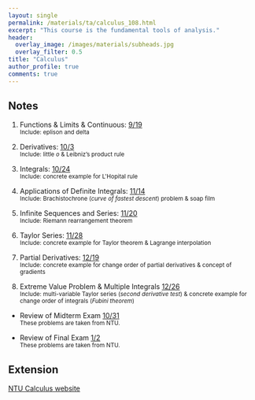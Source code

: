 ```yaml
---
layout: single
permalink: /materials/ta/calculus_108.html
excerpt: "This course is the fundamental tools of analysis."
header:
  overlay_image: /images/materials/subheads.jpg
  overlay_filter: 0.5
title: "Calculus"
author_profile: true
comments: true
---
```


## Notes

1. Functions & Limits & Continuous: 
    [9/19](/pdf/materials/ta/calculus108/0919_lim.pdf)<br>
    <small>Include: eplison and delta</small>

2. Derivatives: 
    [10/3](/pdf/materials/ta/calculus108/1003_diff.pdf)<br>
    <small>Include: little <i>o</i> & Leibniz’s product rule</small>

3. Integrals: 
    [10/24](/pdf/materials/ta/calculus108/1024_int.pdf)<br>
    <small>Include: concrete example for L'Hopital rule</small>

4. Applications of Definite Integrals: 
    [11/14](/pdf/materials/ta/calculus108/1114_rev.pdf)<br>
    <small>Include: Brachistochrone (<i>curve of fastest descent</i>) problem & soap film</small>

5. Infinite Sequences and Series: 
    [11/20](/pdf/materials/ta/calculus108/1120_conv.pdf)<br>
    <small>Include: Riemann rearrangement theorem</small>

6. Taylor Series:
    [11/28](/pdf/materials/ta/calculus108/1128_tayl.pdf)<br>
    <small>Include: concrete example for Taylor theorem & Lagrange interpolation</small>

7. Partial Derivatives:
    [12/19](/pdf/materials/ta/calculus108/1219_multidiff.pdf)<br>
    <small>Include: concrete example for change order of partial derivatives & concept of gradients</small>

8. Extreme Value Problem & Multiple Integrals
    [12/26](/pdf/materials/ta/calculus108/1226_extval_multiint.pdf)<br>
    <small>Include: multi-variable Taylor series (<i>second derivative test</i>) & concrete example for change order of integrals (<i>Fubini theorem</i>)</small>

* Review of Midterm Exam
    [10/31](/pdf/materials/ta/calculus108/1031_mid.pdf)<br>
    <small>These problems are taken from NTU.</small>

* Review of Final Exam
    [1/2](/pdf/materials/ta/calculus108/0102_final.pdf)<br>
    <small>These problems are taken from NTU.</small>

## Extension

[NTU Calculus website](http://www.math.ntu.edu.tw/~calc/cl_n_34455.html)